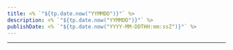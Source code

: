 ```yaml
---
title: <% `"${tp.date.now("YYMMDD")}"` %>
description: <% `"${tp.date.now("YYMMDD")}"` %>
publishDate: <% `"${tp.date.now("YYYY-MM-DDTHH:mm:ssZ")}"` %>
---
```

---
